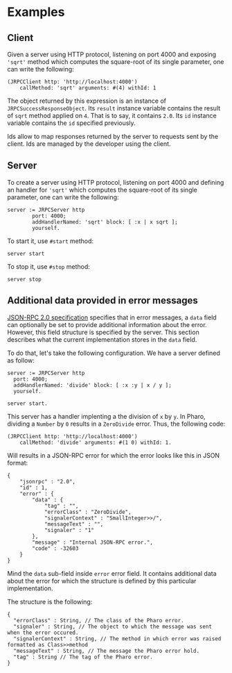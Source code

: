 # Examples
## Client
Given a server using HTTP protocol, listening on port 4000 and exposing `'sqrt'` method which computes the square-root of its single parameter, one can write the following:

```Smalltalk
(JRPCClient http: 'http://localhost:4000')
	callMethod: 'sqrt' arguments: #(4) withId: 1
```

The object returned by this expression is an instance of `JRPCSuccessResponseObject`.
Its `result` instance variable contains the result of `sqrt` method applied on `4`. That is to say, it contains `2.0`.
Its `id` instance variable contains the `id` specified previously.

Ids allow to map responses returned by the server to requests sent by the client.
Ids are managed by the developer using the client.

## Server
To create a server using HTTP protocol, listening on port 4000 and defining an handler for `'sqrt'` which computes the square-root of its single parameter, one can write the following:

```Smalltalk
server := JRPCServer http
		port: 4000;
		addHandlerNamed: 'sqrt' block: [ :x | x sqrt ];
		yourself.
```

To start it, use `#start` method:

```Smalltalk
server start
```

To stop it, use `#stop` method:

```Smalltalk
server stop
```

## Additional data provided in error messages
[JSON-RPC 2.0 specification](https://www.jsonrpc.org/specification) specifies that in error messages, a `data` field can optionally be set to provide additional information about the error. However, this field structure is specified by the server. This section describes what the current implementation stores in the `data` field.

To do that, let's take the following configuration. We have a server defined as follow:
```Smalltalk
server := JRPCServer http
  port: 4000;
  addHandlerNamed: 'divide' block: [ :x :y | x / y ];
  yourself.

server start.
```

This server has a handler implenting a the division of `x` by `y`. In Pharo, dividing a `Number` by `0` results in a `ZeroDivide` error. Thus, the following code:

```Smalltalk
(JRPCClient http: 'http://localhost:4000')
	callMethod: 'divide' arguments: #(1 0) withId: 1.
```

Will results in a JSON-RPC error for which the error looks like this in JSON format:

```Smalltalk
{
	"jsonrpc" : "2.0",
	"id" : 1,
	"error" : {
		"data" : {
			"tag" : "",
			"errorClass" : "ZeroDivide",
			"signalerContext" : "SmallInteger>>/",
			"messageText" : "",
			"signaler" : "1"
		},
		"message" : "Internal JSON-RPC error.",
		"code" : -32603
	}
}
```

Mind the `data` sub-field inside `error` error field. It contains additional data about the error for which the structure is defined by this particular implementation.

The structure is the following:
```
{
  "errorClass" : String, // The class of the Pharo error.
  "signaler" : String, // The object to which the message was sent when the error occured.
  "signalerContext" : String, // The method in which error was raised formatted as Class>>method
  "messageText" : String, // The message the Pharo error hold.
  "tag" : String // The tag of the Pharo error.
}
```

